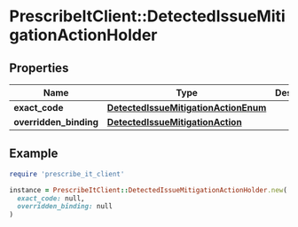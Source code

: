 # PrescribeItClient::DetectedIssueMitigationActionHolder

## Properties

| Name | Type | Description | Notes |
| ---- | ---- | ----------- | ----- |
| **exact_code** | [**DetectedIssueMitigationActionEnum**](DetectedIssueMitigationActionEnum.md) |  | [optional] |
| **overridden_binding** | [**DetectedIssueMitigationAction**](DetectedIssueMitigationAction.md) |  | [optional] |

## Example

```ruby
require 'prescribe_it_client'

instance = PrescribeItClient::DetectedIssueMitigationActionHolder.new(
  exact_code: null,
  overridden_binding: null
)
```

